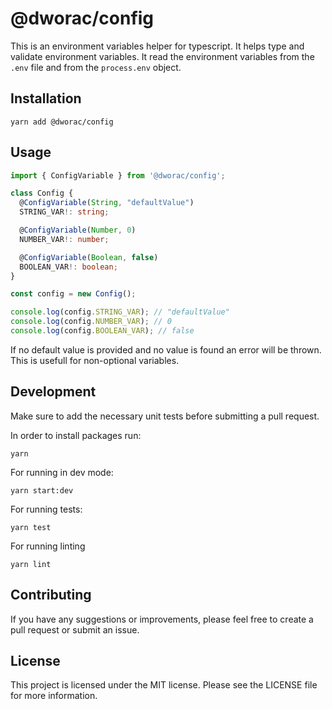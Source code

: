 # @dworac/config

This is an environment variables helper for typescript. It helps type and validate environment variables.
It read the environment variables from the `.env` file and from the `process.env` object.

## Installation

```shell
yarn add @dworac/config
```

## Usage

```typescript
import { ConfigVariable } from '@dworac/config';

class Config {
  @ConfigVariable(String, "defaultValue")
  STRING_VAR!: string;

  @ConfigVariable(Number, 0)
  NUMBER_VAR!: number;

  @ConfigVariable(Boolean, false)
  BOOLEAN_VAR!: boolean;
}

const config = new Config();

console.log(config.STRING_VAR); // "defaultValue"
console.log(config.NUMBER_VAR); // 0
console.log(config.BOOLEAN_VAR); // false
```

If no default value is provided and no value is found an error will be thrown. This is usefull for non-optional variables.

## Development

Make sure to add the necessary unit tests before submitting a pull request.

In order to install packages run: 

```shell
yarn
```

For running in dev mode:

```shell
yarn start:dev
```

For running tests: 

```shell
yarn test
```

For running linting

```shell
yarn lint
```

## Contributing
If you have any suggestions or improvements, please feel free to create a pull request or submit an issue.

## License
This project is licensed under the MIT license. Please see the LICENSE file for more information.


